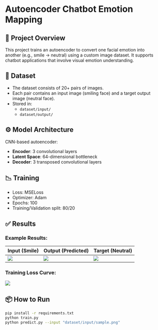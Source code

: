 # Autoencoder Chatbot Emotion Mapping

## 🧠 Project Overview
This project trains an autoencoder to convert one facial emotion into another (e.g., smile → neutral) using a custom image dataset. It supports chatbot applications that involve visual emotion understanding.

## 📁 Dataset
- The dataset consists of 20+ pairs of images.
- Each pair contains an input image (smiling face) and a target output image (neutral face).
- Stored in:
  - `dataset/input/`
  - `dataset/output/`

## ⚙️ Model Architecture
CNN-based autoencoder:
- **Encoder**: 3 convolutional layers
- **Latent Space**: 64-dimensional bottleneck
- **Decoder**: 3 transposed convolutional layers

## 📉 Training
- Loss: MSELoss
- Optimizer: Adam
- Epochs: 100
- Training/Validation split: 80/20

## ✅ Results
### Example Results:
| Input (Smile) | Output (Predicted) | Target (Neutral) |
|---------------|--------------------|------------------|
| ![](input.jpg) | ![](output_pred.jpg) | ![](output_true.jpg) |

### Training Loss Curve:
![](loss_plot.png)

## 📦 How to Run
```bash
pip install -r requirements.txt
python train.py
python predict.py --input "dataset/input/sample.png"
